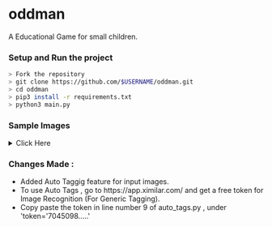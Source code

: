 # oddman
A Educational Game 
for small children.

### Setup and Run the project

```sh
> Fork the repository
> git clone https://github.com/$USERNAME/oddman.git
> cd oddman
> pip3 install -r requirements.txt
> python3 main.py
```

### Sample Images
<details>
<summary>Click Here</summary>
<img align="left" src="https://user-images.githubusercontent.com/74396469/139543816-40adc165-6d83-482f-9785-1107ac522e7a.png"/>
<img align="left" src="https://user-images.githubusercontent.com/74396469/139543982-1c878658-9aa6-409f-ad81-597463e92ba1.png"/>
<img align="left" src="https://user-images.githubusercontent.com/74396469/139544893-f068423c-d534-4da1-b9af-5d02a62131b6.png"/>
</details>


### Changes Made :
<ul>
    <li>Added Auto Taggig feature for input images.</li>
    <li>To use Auto Tags , go to https://app.ximilar.com/ and get a free token for Image Recognition (For Generic Tagging).</li>
    <li>Copy paste the token in line number 9 of auto_tags.py , under 'token='7045098.....'</li>
</ul>
